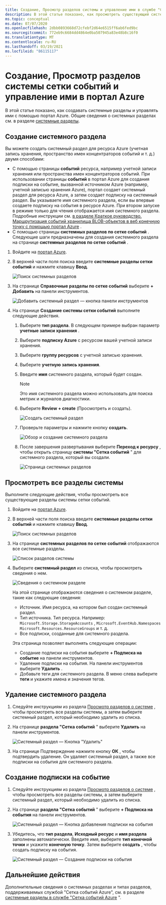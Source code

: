 ```yaml
---
title: Создание, Просмотр разделов системы и управление ими в службе "Сетка событий Azure" (портал)
description: В этой статье показано, как просмотреть существующий системный раздел, создать разделы службы "Сетка событий Azure" с помощью портал Azure.
ms.topic: conceptual
ms.date: 07/07/2020
ms.openlocfilehash: 2dbb0893668d72cfebf2d64e6515ff6ab6fed9bc
ms.sourcegitcommit: 772eb9c6684dd4864e0ba507945a83e48b8c16f0
ms.translationtype: MT
ms.contentlocale: ru-RU
ms.lasthandoff: 03/19/2021
ms.locfileid: "86115117"
---
```

# <a name="create-view-and-manage-event-grid-system-topics-in-the-azure-portal"></a>Создание, Просмотр разделов системы сетки событий и управление ими в портал Azure
В этой статье показано, как создавать системные разделы и управлять ими с помощью портал Azure. Общие сведения о системных разделах см. в разделе [системные разделы](system-topics.md).

## <a name="create-a-system-topic"></a>Создание системного раздела
Вы можете создать системный раздел для ресурса Azure (учетная запись хранения, пространство имен концентраторов событий и т. д.) двумя способами:

- С помощью страницы **событий** ресурса, например учетной записи хранения или пространства имен концентраторов событий. При использовании страницы **событий** в портал Azure для создания подписки на событие, вызванной источником Azure (например, учетной записью хранения Azure), портал создает системный раздел для ресурса Azure, а затем создает подписку на системный раздел. Вы указываете имя системного раздела, если вы впервые создаете подписку на события в ресурсе Azure. При втором запуске в режиме только для чтения отображается имя системного раздела. Подробные инструкции см. [в разделе Краткое руководство. Маршрутизация событий хранилища BLOB-объектов в веб конечную точку с помощью портал Azure](blob-event-quickstart-portal.md#subscribe-to-the-blob-storage) .
- С помощью страницы **системных разделов по сетке событий** . Следующие шаги предназначены для создания системного раздела на странице **системных разделов по сетке событий** . 

1. Войдите на [портал Azure](https://portal.azure.com).
2. В верхней части поля поиска введите **системные разделы сетки событий** и нажмите клавишу **Ввод**. 

    ![Поиск системных разделов](./media/create-view-manage-system-topics/search-system-topics.png)
3. На странице **Справочные разделы по сетке событий** выберите **+ Добавить** на панели инструментов.

    ![Добавить системный раздел — кнопка панели инструментов](./media/create-view-manage-system-topics/add-system-topic-menu.png)
4. На странице **Создание системы сетки событий** выполните следующие действия.
    1. Выберите **тип раздела**. В следующем примере выбран параметр **учетные записи хранения** . 
    2. Выберите **подписку Azure** с ресурсом вашей учетной записи хранения. 
    3. Выберите **группу ресурсов** с учетной записью хранения. 
    4. Выберите **учетную запись хранения**. 
    5. Введите **имя** системного раздела, который будет создан. 
    
        > [!NOTE]
        > Это имя системного раздела можно использовать для поиска метрик и журналов диагностики.
    6. Выберите **Review + create** (Просмотреть и создать).

        ![Создать системный раздел](./media/create-view-manage-system-topics/create-event-grid-system-topic-page.png)
    5. Проверьте параметры и нажмите кнопку **создать**. 
        
        ![Обзор и создание системного раздела](./media/create-view-manage-system-topics/system-topic-review-create.png)
    6. После завершения развертывания выберите **Переход к ресурсу** , чтобы открыть страницу **системы "Сетка событий** " для системного раздела, который вы создали. 

        ![Страница системных разделов](./media/create-view-manage-system-topics/system-topic-page.png)


## <a name="view-all-system-topics"></a>Просмотреть все разделы системы
Выполните следующие действия, чтобы просмотреть все существующие разделы системы сетки событий. 

1. Войдите на [портал Azure](https://portal.azure.com).
2. В верхней части поля поиска введите **системные разделы сетки событий** и нажмите клавишу **Ввод**. 

    ![Поиск системных разделов](./media/create-view-manage-system-topics/search-system-topics.png)
3. На странице **системных разделов по сетке событий** отображаются все системные разделы. 

    ![Список разделов системы](./media/create-view-manage-system-topics/list-system-topics.png)
4. Выберите **системный раздел** из списка, чтобы просмотреть сведения о нем. 

    ![Сведения о системном разделе](./media/create-view-manage-system-topics/system-topic-details.png)

    На этой странице отображаются сведения о системном разделе, такие как следующие сведения: 
    - Источник. Имя ресурса, на котором был создан системный раздел.
    - Тип источника. Тип ресурса. Например: `Microsoft.Storage.StorageAccounts` , `Microsoft.EventHub.Namespaces` `Microsoft.Resources.ResourceGroups` и т. д.
    - Все подписки, созданные для системного раздела.

    Эта страница позволяет выполнять следующие операции:
    - Создание подписки на события выберите **+ Подписка на событие** на панели инструментов. 
    - Удаление подписки на события. На панели инструментов выберите **Удалить** . 
    - Добавьте теги для системного раздела. В меню слева выберите **теги** и укажите имена и значения тегов. 


## <a name="delete-a-system-topic"></a>Удаление системного раздела
1. Следуйте инструкциям из раздела [Просмотр разделов о системе](#view-all-system-topics) , чтобы просмотреть все разделы системы, а затем выберите системный раздел, который необходимо удалить из списка. 
2. На странице **раздела "Сетка событий** " выберите **Удалить** на панели инструментов. 

    ![Системный раздел — Кнопка "Удалить"](./media/create-view-manage-system-topics/system-topic-delete-button.png)
3. На странице Подтверждение нажмите кнопку **ОК** , чтобы подтвердить удаление. Он удаляет системный раздел, а также все подписки на события для системного раздела.  

## <a name="create-an-event-subscription"></a>Создание подписки на событие
1. Следуйте инструкциям из раздела [Просмотр разделов о системе](#view-all-system-topics) , чтобы просмотреть все разделы системы, а затем выберите системный раздел, который необходимо удалить из списка. 
2. На странице **раздела "Сетка событий** " выберите **+ Подписка на события** на панели инструментов. 

    ![Системный раздел — Кнопка добавления подписки на события](./media/create-view-manage-system-topics/add-event-subscription-button.png)
3. Убедитесь, что **тип раздела**, **Исходный ресурс** и **имя раздела** заполнены автоматически. Введите имя, выберите **тип конечной точки** и укажите **конечную точку**. Затем выберите **создать** , чтобы создать подписку на события. 

    ![Системный раздел — Создание подписки на события](./media/create-view-manage-system-topics/create-event-subscription.png)

## <a name="next-steps"></a>Дальнейшие действия
Дополнительные сведения о системных разделах и типах разделов, поддерживаемых службой "Сетка событий Azure", см. в разделе [системные разделы в службе "Сетка событий Azure](system-topics.md) ". 

